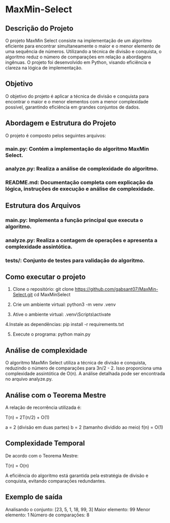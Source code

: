 # MaxMin-Select

## Descrição do Projeto

O projeto MaxMin Select consiste na implementação de um algoritmo eficiente para encontrar simultaneamente o maior e o menor elemento de uma sequência de números. Utilizando a técnica de divisão e conquista, o algoritmo reduz o número de comparações em relação a abordagens ingênuas. O projeto foi desenvolvido em Python, visando eficiência e clareza na lógica de implementação.

## Objetivo

O objetivo do projeto é aplicar a técnica de divisão e conquista para encontrar o maior e o menor elementos com a menor complexidade possível, garantindo eficiência em grandes conjuntos de dados.

## Abordagem e Estrutura do Projeto

O projeto é composto pelos seguintes arquivos:

### main.py: Contém a implementação do algoritmo MaxMin Select.

### analyze.py: Realiza a análise de complexidade do algoritmo.

### README.md: Documentação completa com explicação da lógica, instruções de execução e análise de complexidade.

## Estrutura dos Arquivos

### main.py: Implementa a função principal que executa o algoritmo.

### analyze.py: Realiza a contagem de operações e apresenta a complexidade assintótica.

### tests/: Conjunto de testes para validação do algoritmo.

## Como executar o projeto

1. Clone o repositório:
   git clone https://github.com/gabsant07/MaxMin-Select.git
   cd MaxMinSelect

2. Crie um ambiente virtual:
   python3 -m venv .venv

3. Ative o ambiente virtual:
   .venv\Scripts\activate

4.Instale as dependências:
   pip install -r requirements.txt

5. Execute o programa:
   python main.py

## Análise de complexidade 

O algoritmo MaxMin Select utiliza a técnica de divisão e conquista, reduzindo o número de comparações para 3n/2 - 2. Isso proporciona uma complexidade assintótica de O(n). A análise detalhada pode ser encontrada no arquivo analyze.py.

## Análise com o Teorema Mestre

A relação de recorrência utilizada é:

T(n) = 2T(n/2) + O(1)

a = 2 (divisão em duas partes)
b = 2 (tamanho dividido ao meio)
f(n) = O(1)

## Complexidade Temporal

De acordo com o Teorema Mestre:

T(n) = O(n)

A eficiência do algoritmo está garantida pela estratégia de divisão e conquista, evitando comparações redundantes.

## Exemplo de saída

Analisando o conjunto: [23, 5, 1, 18, 99, 3]
Maior elemento: 99
Menor elemento: 1
Número de comparações: 8
